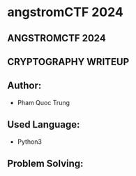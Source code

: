 # angstromCTF 2024

## **ANGSTROMCTF 2024**

## **CRYPTOGRAPHY WRITEUP**

## **Author:**

* Pham Quoc Trung

## **Used Language:**

* Python3

## **Problem Solving:**
